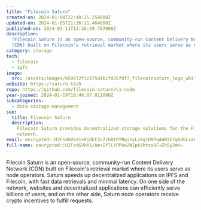 ```yaml
---
title: "Filecoin Saturn"
created-on: 2024-01-04T22:40:25.258000Z
updated-on: 2024-01-05T21:36:21.464000Z
published-on: 2024-01-11T13:26:59.787000Z
description:
  "Filecoin Saturn is an open-source, community-run Content Delivery Network
  (CDN) built on Filecoin's retrieval market where its users serve as node operators."
category: storage
tech:
  - filecoin
  - ipfs
image:
  src: /assets/images/659872f1c67584b1fd35fdf7_filecoinsaturn_logo_white.png
website: https://saturn.tech
repo: https://github.com/filecoin-saturn/L1-node
year-joined: 2024-01-19T18:46:07.011000Z
subcategories:
  - data-storage-management
seo:
  title: Filecoin Saturn
  description:
    Filecoin Saturn provides decentralized storage solutions for the Filecoin
    network.
email: encrypted::U2FsdGVkX1+RjOEFZnZch0thYNqizyLvXg1D9PqAW0IE7ghdGLxaL1eFCTH4/T0R
full-name: encrypted::U2FsdGVkX1/Am+If7LYPP4oZWIpA3htxsQF+Eh5y2mY=
---
```


Filecoin Saturn is an open-source, community-run Content Delivery Network (CDN) built on Filecoin's retrieval market where its users serve as node operators. Saturn speeds up decentralized applications on IPFS and Filecoin, with fast data retrievals and minimal latency. On one side of the network, websites and decentralized applications can efficiently serve billions of users, and on the other side, Saturn node operators receive crypto incentives to fulfill requests.
